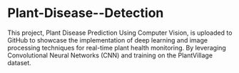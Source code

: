 # Plant-Disease--Detection
This project, Plant Disease Prediction Using Computer Vision, is uploaded to GitHub to showcase the implementation of deep learning and image processing techniques for real-time plant health monitoring. By leveraging Convolutional Neural Networks (CNN) and training on the PlantVillage dataset.
